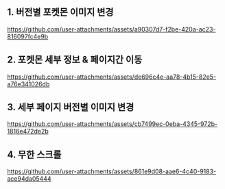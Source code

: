 ## 1. 버전별 포켓몬 이미지 변경
https://github.com/user-attachments/assets/a90307d7-f2be-420a-ac23-816097fc4e9b

## 2. 포켓몬 세부 정보 & 페이지간 이동
https://github.com/user-attachments/assets/de696c4e-aa78-4b15-82e5-a76e341026db

## 3. 세부 페이지 버전별 이미지 변경
https://github.com/user-attachments/assets/cb7499ec-0eba-4345-972b-1816e472de2b

## 4. 무한 스크롤
https://github.com/user-attachments/assets/861e9d08-aae6-4c40-9183-ace94da05444
